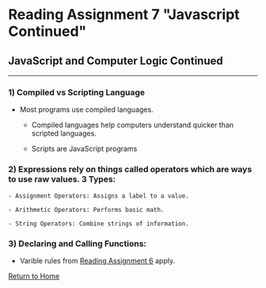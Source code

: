 # Reading Assignment 7 "Javascript Continued"
## JavaScript and Computer Logic Continued
<hr />

### 1) Compiled vs Scripting Language

- Most programs use compiled languages.

    - Compiled languages help computers understand quicker than scripted languages.

    - Scripts are JavaScript programs

### 2) Expressions rely on things called operators which are ways to use raw values. 3 Types:

    - Assignment Operators: Assigns a label to a value.

    - Arithmetic Operators: Performs basic math.

    - String Operators: Combine strings of information.

### 3) Declaring and Calling Functions:

- Varible rules from [Reading Assignment 6](rassign6.md) apply.




[Return to Home](README.md)